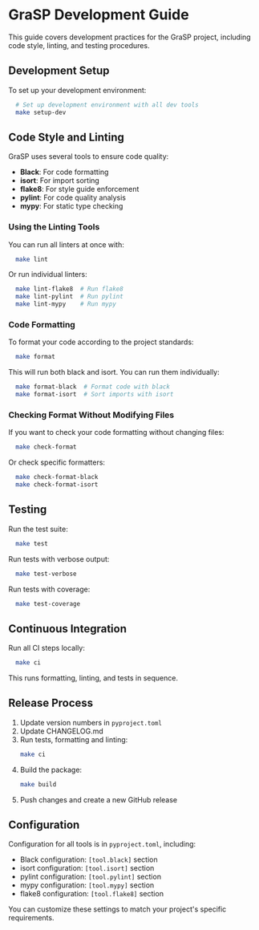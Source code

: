 # GraSP Development Guide

This guide covers development practices for the GraSP project, including code style, linting, and testing procedures.

## Development Setup

To set up your development environment:

```bash
  # Set up development environment with all dev tools
  make setup-dev
```

## Code Style and Linting

GraSP uses several tools to ensure code quality:

- **Black**: For code formatting
- **isort**: For import sorting
- **flake8**: For style guide enforcement
- **pylint**: For code quality analysis
- **mypy**: For static type checking

### Using the Linting Tools

You can run all linters at once with:

```bash
  make lint
```

Or run individual linters:

```bash
  make lint-flake8  # Run flake8
  make lint-pylint  # Run pylint
  make lint-mypy    # Run mypy
```

### Code Formatting

To format your code according to the project standards:

```bash
  make format
```

This will run both black and isort. You can run them individually:

```bash
  make format-black  # Format code with black
  make format-isort  # Sort imports with isort
```

### Checking Format Without Modifying Files

If you want to check your code formatting without changing files:

```bash
  make check-format
```

Or check specific formatters:

```bash
  make check-format-black
  make check-format-isort
```

## Testing

Run the test suite:

```bash
  make test
```

Run tests with verbose output:

```bash
  make test-verbose
```

Run tests with coverage:

```bash
  make test-coverage
```

## Continuous Integration

Run all CI steps locally:

```bash
  make ci
```

This runs formatting, linting, and tests in sequence.

## Release Process

1. Update version numbers in `pyproject.toml`
2. Update CHANGELOG.md
3. Run tests, formatting and linting: 
    ```bash 
    make ci
    ```
4. Build the package: 
    ```bash
    make build
    ```
5. Push changes and create a new GitHub release

## Configuration

Configuration for all tools is in `pyproject.toml`, including:

- Black configuration: `[tool.black]` section
- isort configuration: `[tool.isort]` section
- pylint configuration: `[tool.pylint]` section
- mypy configuration: `[tool.mypy]` section
- flake8 configuration: `[tool.flake8]` section

You can customize these settings to match your project's specific requirements.